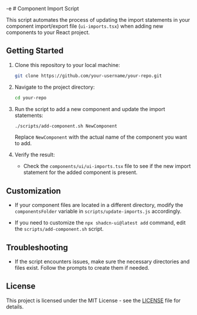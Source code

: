 -e # Component Import Script

This script automates the process of updating the import statements in your component import/export file (`ui-imports.tsx`) when adding new components to your React project.

## Getting Started

1. Clone this repository to your local machine:

    ```bash
    git clone https://github.com/your-username/your-repo.git
    ```

2. Navigate to the project directory:

    ```bash
    cd your-repo
    ```

3. Run the script to add a new component and update the import statements:

    ```bash
    ./scripts/add-component.sh NewComponent
    ```

    Replace `NewComponent` with the actual name of the component you want to add.

4. Verify the result:

    - Check the `components/ui/ui-imports.tsx` file to see if the new import statement for the added component is present.

## Customization

- If your component files are located in a different directory, modify the `componentsFolder` variable in `scripts/update-imports.js` accordingly.

- If you need to customize the `npx shadcn-ui@latest add` command, edit the `scripts/add-component.sh` script.

## Troubleshooting

- If the script encounters issues, make sure the necessary directories and files exist. Follow the prompts to create them if needed.

## License

This project is licensed under the MIT License - see the [LICENSE](LICENSE) file for details.
